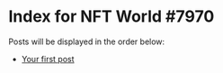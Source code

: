 # Index for NFT World #7970
Posts will be displayed in the order below:

- [Your first post](./001-first.md)

